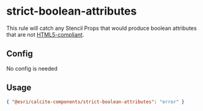 # strict-boolean-attributes

<!-- TODO: Get suggestions for what this should be replaced with -->

This rule will catch any Stencil Props that would produce boolean attributes that are not [HTML5-compliant](https://html.spec.whatwg.org/multipage/common-microsyntaxes.html#boolean-attributes).

## Config

No config is needed

## Usage

```json
{ "@esri/calcite-components/strict-boolean-attributes": "error" }
```
